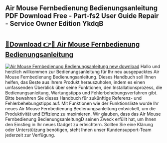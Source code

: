 ## Air Mouse Fernbedienung Bedienungsanleitung PDF Download Free - Part-fs2 User Guide Repair - Service Owner Edition YkdqB

# <h2><a href="http://df5vlgr.blite.top/?on=Air+Mouse+Fernbedienung+Bedienungsanleitung">🔗Download 👉🔴 Air Mouse Fernbedienung Bedienungsanleitung</a></h2>

[![Air Mouse Fernbedienung Bedienungsanleitung new download](https://i.imgur.com/lujVjoI.png)](http://df5vlgr.blite.top/?on=Air+Mouse+Fernbedienung+Bedienungsanleitung)
Hallo und herzlich willkommen zur Bedienungsanleitung für Ihr neu ausgepacktes Air Mouse Fernbedienung Bedienungsanleitung. Dieses Handbuch soll Ihnen helfen, das Beste aus Ihrem Produkt herauszuholen, indem es einen umfassenden Überblick über seine Funktionen, den Installationsprozess, die Bedienungsanleitung, Wartungstipps und Fehlerbehebungsverfahren gibt. Bitte bewahren Sie dieses Handbuch für zukünftige Referenz- und Fehlerbehebungstipps auf. Mit Funktionen wie der Funktionsliste wurde Ihr neues Air Mouse Fernbedienung Bedienungsanleitung entwickelt, um die Produktivität und Effizienz zu maximieren. Wir glauben, dass das Air Mouse Fernbedienung BedienungsanleitungD seinen Zweck erfüllt hat, um Ihnen den Einstieg in Ihr neues Gadget zu erleichtern. Sollten Sie eine Klärung oder Unterstützung benötigen, steht Ihnen unser Kundensupport-Team jederzeit zur Verfügung.
